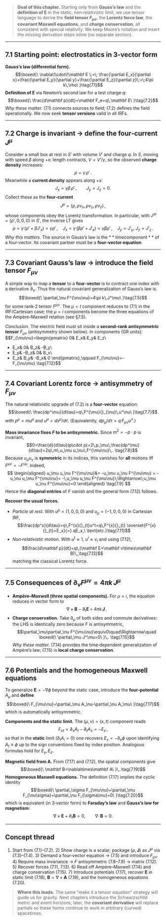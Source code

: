 
> **Goal of this chapter.** Starting only from **Gauss’s law** and the **definition of $\mathbf E$** in the static, non‑relativistic limit, we use tensor language to derive the **field tensor $F_{\mu\nu}$**, the **Lorentz force law**, the **covariant Maxwell equations**, and **charge conservation**, all consistent with special relativity. We keep Moore’s notation and insert the missing derivation steps inline (no separate section).

---

## 7.1 Starting point: electrostatics in 3‑vector form
**Gauss’s law (differential form).**
$$\boxed{\ \nabla\!\cdot\!\mathbf E \;=\; \frac{\partial E_x}{\partial x}+\frac{\partial E_y}{\partial y}+\frac{\partial E_z}{\partial z}\;=\;4\pi k\,\rho\ }\tag{7.1}$$
**Definition of $\mathbf E$** via Newton’s second law for a test charge $q$:
$$\boxed{\ \frac{d\mathbf p}{dt}=\mathbf F_e=q\,\mathbf E\ }\tag{7.2}$$
*Why these matter.* (7.1) connects sources to field; (7.2) defines the field operationally. We now seek **tensor versions** valid in all IRFs.

---

## 7.2 Charge is invariant → define the four‑current $J^\mu$
Consider a small box at rest in $S'$ with volume $V'$ and charge $q$. In $S$, moving with speed $\beta$ along $+x$: length contracts, $V=V'/\gamma$, so the observed **charge density** increases:
$$\rho=\gamma\,\rho'\,.\tag{7.3a}$$
Meanwhile a **current density** appears along $+x$:
$$J_x=\gamma\beta\,\rho'\,,\qquad J_y=J_z=0.\tag{7.3b}$$
Collect these as the **four‑current**
$$J^\mu=(\rho,\,\rho v_x,\,\rho v_y,\,\rho v_z)\,,$$
whose components obey the Lorentz transformation. In particular, with $J'^\mu=(\rho',0,0,0)$ in $S'$, the inverse LT gives
$$\rho=\gamma\,(\rho'+\beta J'_x)=\gamma\rho'\,,\quad J_x=\gamma\,(\beta\rho'+J'_x)=\gamma\beta\rho'\,,\quad J_y=J'_y,\ J_z=J'_z\,.\tag{7.4a–c}$$
*Why this matters.* The source in Gauss’s law is the $**time component**$ of a four‑vector. Its covariant partner must be a **four‑vector equation**.

---

## 7.3 Covariant Gauss’s law → introduce the field tensor $F_{\mu\nu}$
A simple way to map a **tensor** to a **four‑vector** is to contract one index with a derivative $\partial_\nu$. Thus the natural covariant generalization of Gauss’s law is
$$\boxed{\ \partial_\nu F^{\mu\nu}=4\pi k\,J^\mu\ }\tag{7.5}$$
for some rank‑2 tensor $F^{\mu\nu}$. The $\mu=t$ component reduces to (7.1) in the IRF/Cartesian case; the $\mu=i$ components become the three equations of the Ampère–Maxwell relation (see §7.5).

*Conclusion.* The electric field must sit inside a **second‑rank antisymmetric tensor** $F_{\mu\nu}$ (antisymmetry shown below). In components (GR units):
$$F_{\mu\nu}=\begin{pmatrix}
0& E_x& E_y& E_z\\
- E_x& 0& B_z& -B_y\\
- E_y& -B_z& 0& B_x\\
- E_z& B_y& -B_x& 0
\end{pmatrix},\qquad F_{\mu\nu}=-F_{\nu\mu}.\tag{7.12}$$

---

## 7.4 Covariant Lorentz force → antisymmetry of $F_{\mu\nu}$
The natural relativistic upgrade of (7.2) is a **four‑vector** equation:
$$\boxed{\ \frac{dp^\mu}{d\tau}=q\,F^{\mu}{}_{\nu}\,u^\nu\ }\tag{7.7}$$
with $p^\mu=mu^\mu$ and $u^\mu=dx^\mu/d\tau$. (Equivalently, $dp_\mu/d\tau=q\,F_{\mu\nu}u^\nu$.)

**Mass invariance fixes $F$ to be antisymmetric.** Since $m^2=-p\cdot p$ is invariant,
$$0=\frac{d}{d\tau}(p\cdot p)=2\,p_\mu\,\frac{dp^\mu}{d\tau}=2q\,m\,u_\mu u_\nu\,F^{\mu\nu}\,.
\tag{7.8}$$
Because $u_\mu u_\nu$ is **symmetric** in its indices, this vanishes for **all** motions iff $F^{\mu\nu}=-F^{\nu\mu}$. Indeed,
$$
\begin{aligned}
 u_\mu u_\nu F^{\mu\nu}&= -u_\mu u_\nu F^{\nu\mu}
 = -u_\nu u_\mu F^{\mu\nu}= -\,u_\mu u_\nu F^{\mu\nu}\;\Rightarrow\;u_\mu u_\nu F^{\mu\nu}=0
\end{aligned} \tag{7.9}
$$
Hence the **diagonal entries** of $F$ vanish and the general form (7.12) follows.

**Recover the usual forces.**
- *Particle at rest.* With $u^\mu=(1,0,0,0)$ and $u_\mu=(-1,0,0,0)$ in Cartesian IRF,
$$\frac{dp^x}{d\tau}=q\,F^{x}{}_{t}u^t=q\,F^{x}{}_{t} \overset{F^{x}{}_{t}=E_x}{=} qE_x,\ \text{etc.}\tag{7.11}$$
- *Non‑relativistic motion.* With $u^t\approx1$, $u^i\approx v_i$ and using (7.12),
$$\frac{d\mathbf p}{dt}=q\,(\mathbf E+\mathbf v\times\mathbf B)\,,\tag{7.13}$$
matching the classical Lorentz force.

---

## 7.5 Consequences of $\partial_\nu F^{\mu\nu}=4\pi k\,J^\mu$
- **Ampère–Maxwell (three spatial components).** For $\mu=i$, the equation reduces in vector form to
$$\nabla\times\mathbf B\; -\; \partial_t\mathbf E\;=\;4\pi k\,\mathbf J\,.\tag{7.14}$$
- **Charge conservation.** Take $\partial_\mu$ of both sides and commute derivatives: the LHS is identically zero because $F$ is antisymmetric,
$$\partial_\mu\partial_\nu F^{\mu\nu}\equiv0\quad\Rightarrow\quad \boxed{\ \partial_\mu J^\mu=0\ }\,.
\tag{7.15}$$
*Why these matter.* (7.14) provides the time‑dependent generalization of Ampère’s law; (7.15) is **local charge conservation**.

---

## 7.6 Potentials and the homogeneous Maxwell equations
To generalize $\mathbf E=-\nabla\phi$ beyond the static case, introduce the **four‑potential** $A_\mu$ and **define**
$$\boxed{\ F_{\mu\nu}=\partial_\mu A_\nu-\partial_\nu A_\mu\ }\tag{7.17}$$
which is automatically antisymmetric.

**Components and the static limit.** The $(\mu,\nu)=(x,t)$ component reads
$$F_{xt}=\partial_x A_t-\partial_t A_x=-E_x\,,\tag{7.18}$$
so that in the **static** limit ($\partial_tA_i=0$) one recovers $E_x=-\partial_x\phi$ upon identifying $A_t\equiv\phi$ up to the sign conventions fixed by index position. Analogous formulas hold for $E_y,E_z$.

**Magnetic field from $\mathbf A$.** From (7.17) and (7.12), the spatial components give
$$\boxed{\ \mathbf B=\nabla\times\mathbf A\ }\,.\tag{7.19}$$
**Homogeneous Maxwell equations.** The definition (7.17) implies the cyclic identity
$$\boxed{\ \partial_\sigma F_{\mu\nu}+\partial_\mu F_{\nu\sigma}+\partial_\nu F_{\sigma\mu}=0\ }\tag{7.20}$$
which is equivalent (in 3‑vector form) to **Faraday’s law** and **Gauss’s law for magnetism**:
$$\nabla\times\mathbf E+\partial_t\mathbf B=0,\qquad \nabla\!\cdot\!\mathbf B=0.$$

---

## Concept thread
1) Start from (7.1)–(7.2). 2) Show charge is a scalar; package $(\rho,\,\mathbf J)$ as $J^\mu$ via (7.3)–(7.4). 3) Demand a four‑vector equation → (7.5) and introduce $F_{\mu\nu}$. 4) Require mass invariance → $F$ antisymmetric (7.8–7.9) → matrix (7.12). 5) Recover forces (7.11, 7.13). 6) Read off Ampère–Maxwell (7.14) and charge conservation (7.15). 7) Introduce potentials (7.17), recover $\mathbf E$ in static limit (7.18), $\mathbf B=\nabla\times\mathbf A$ (7.19), and the homogeneous equations (7.20).

> **Where this leads.** The same “make it a tensor equation” strategy will guide us for gravity. Next chapters introduce the Schwarzschild metric and event horizons; later, the **covariant derivative** will replace partials so these forms continue to work in arbitrary (curved) spacetimes.


